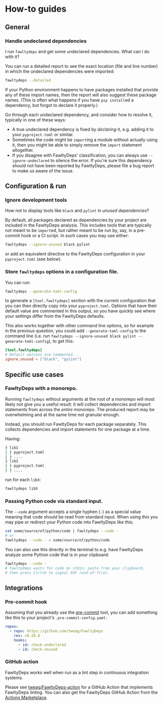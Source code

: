 # How-to guides

## General
### Handle undeclared dependencies

I run `fawltydeps` and get some undeclared dependencies. What can I do with it?

You can run a detailed report to see the exact location (file and line number)
in which the undeclared dependencies were imported:

```sh
fawltydeps --detailed
```

If your Python environment happens to have packages installed that provide any
of these import names, then the report will also suggest these package names.
(This is often what happens if you have `pip install`ed a dependency, but forgot
to declare it properly.)

Go through each undeclared dependency, and consider how to resolve it, typically
in one of these ways:

- A true undeclared dependency is fixed by _declaring_ it, e.g. adding it to
  your `pyproject.toml` or similar.
- Sometimes the code might be `import`ing a module without actually using it,
  then you might be able to simply remove the `import` statement altogether.
- If you disagree with FawltyDeps' classification, you can always use
  `--ignore-undeclared` to silence the error. If you're sure this dependency
  should not have been reported by FawltyDeps, please file a bug report to make
  us aware of the issue.


## Configuration & run
### Ignore development tools

How not to display tools like `black` and `pylint` in _unused dependencies_?

By default, all packages declared as dependencies by your project are included
in the FawltyDeps analysis. This includes tools that are typically not meant
to be `import`ed, but rather meant to be run by, say, in a pre-commit hook or a
CI script. In such cases you may use either:

```sh
fawltydeps --ignore-unused black pylint
```

or add an equivalent directive to the FawltyDeps configuration in your
`pyproject.toml` (see below).

### Store `fawltydeps` options in a configuration file.

You can run:

```sh
fawltydeps --generate-toml-config
```

to generate a `[tool.fawltydeps]` section with the current configuration that
you can then directly copy into your `pyproject.toml`. Options that have their
default value are commented in this output, so you have quickly see where your
settings differ from the FawltyDeps defaults.

This also works together with other command line options, so for example in the
previous question, you could add `--generate-toml-config` to the command line
(i.e. run `fawltydeps --ignore-unused black pylint --generate-toml-config`),
to get this:

```toml
[tool.fawltydeps]
# Default options are commented...
ignore_unused = ["black", "pylint"]
```

## Specific use cases
### FawltyDeps with a monorepo.

Running `fawltydeps` without arguments at the root of a monorepo
will most likely not give you a useful result:
it will collect dependencies and import statements from across the _entire_ monorepo.
The produced report may be overwhelming and at the same time not granular enough.

Instead, you should run FawltyDeps for each package separately.
This collects dependencies and import statements for one package at a time.

Having:

```sh
├ lib1
| ├ pyproject.toml
| ├ ....
├ lib2
| ├ pyproject.toml
| ├ ....
```

run for each `libX`:

```sh
fawltydeps libX
```

### Passing Python code via standard input.

The `--code` argument accepts a single hyphen (`-`) as a special value meaning
that code should be read from standard input. When using this you may pipe or
redirect your Python code into FawltyDeps like this:

```sh
cat some/source/of/python/code | fawltydeps --code -
# or
fawltydeps --code - < some/source/of/python/code
```

You can also use this directly in the terminal to e.g. have FawltyDeps analyze
some Python code that is in your clipboard:

```sh
fawltydeps --code -
# FawltyDeps waits for code on stdin; paste from your clipboard,
# then press Ctrl+D to signal EOF (end-of-file).
```

## Integrations
### Pre-commit hook

Assuming that you already use the [pre-commit](https://pre-commit.com)
tool, you can add something like this to your project's
`.pre-commit-config.yaml`:

```yaml
repos:
  - repo: https://github.com/tweag/FawltyDeps
    rev: v0.20.0
    hooks:
      - id: check-undeclared
      - id: check-unused
```

### GitHub action
FawltyDeps works well when run as a lint step in continuous integration systems.

Please see [tweag/FawltyDeps-action](https://github.com/tweag/FawltyDeps-action) for a GitHub Action that implements FawltyDeps linting. You can also get the FawltyDeps GitHub Action from the [Actions Marketplace](https://github.com/marketplace/actions/fawltydeps).
